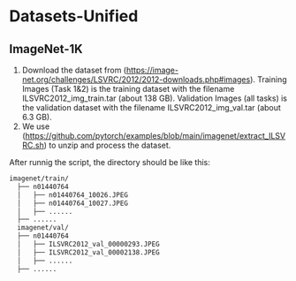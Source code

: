 # Datasets-Unified

## ImageNet-1K

1. Download the dataset from (https://image-net.org/challenges/LSVRC/2012/2012-downloads.php#images). Training Images (Task 1&2) is the training dataset with the filename ILSVRC2012_img_train.tar (about 138 GB). Validation Images (all tasks) is the validation dataset with the filename ILSVRC2012_img_val.tar (about 6.3 GB).
2. We use (https://github.com/pytorch/examples/blob/main/imagenet/extract_ILSVRC.sh) to unzip and process the dataset.

After runnig the script, the directory should be like this: 

```bash
imagenet/train/
  ├── n01440764
  │   ├── n01440764_10026.JPEG
  │   ├── n01440764_10027.JPEG
  │   ├── ......
  ├── ......
  imagenet/val/
  ├── n01440764
  │   ├── ILSVRC2012_val_00000293.JPEG
  │   ├── ILSVRC2012_val_00002138.JPEG
  │   ├── ......
  ├── ......
```
